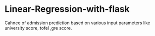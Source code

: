 # Linear-Regression-with-flask
Cahnce of admission prediction based on various input parameters like university score, tofel ,gre score. 
